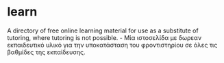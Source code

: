 # learn
A directory of free online learning material for use as a substitute of tutoring, where tutoring is not possible. - Μία ιστοσελίδα με δωρεαν εκπαιδευτικό υλικό για την υποκατάσταση του φροντιστηρίου σε όλες τις βαθμίδες της εκπαίδευσης.
